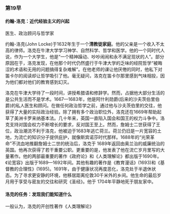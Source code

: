 ### 第19早

#### 约翰-洛克：近代经验主义的兴起

医生、政治顾问与哲学家

约翰-洛克(John Locke)于1632年生于一个**清教徒家庭**。他的父亲是一个收入不太高的律师。洛克在牛津大学学习神学、自然科学、哲学和医学。他的一个同时代人说，作为一个大学生，他是“一个精神躁动、吵吵闹闹和永不满足现状的人”。部分原因在于，洛克发现，在他那个时代仍然盛行于牛津大学的乏味的经院哲学“被晦涩的术语和无用的问题搞得复杂难解”。在他老师的课让他厌倦的同时，他私下对笛卡尔的阅读却让哲学吸引了他。毫无疑问，洛克在笛卡尔那里感到气味相投，因为他们都对他们的教育感到幻灭。

洛克在牛津大学待了一段时间，讲授希腊语和修辞学。然而，占据他大部分生活的是公共生活而不是学术。1667—1683年，他是阿什利勋爵(后来的沙夫茨伯里伯爵)的私人医生和顾问。在做任何政治哲学之前，通过他与沙夫茨伯里的交往，他获得了大量的实际政治经验。除了拥有多个政治职位外，洛克还在1669年帮助起草了美洲卡罗来纳基本法。几十年来，英国一直陷入国会和国王的权力斗争中。洛克支持对国会权力不断增长的要求，反对国王至上。然而，詹姆士二世获得了王位，政治潮流不利于洛克，他被迫于1683年逃亡荷兰。荷兰仍旧是一片宽容的土地，为流亡的知识分子提供庇护，就像斯宾诺莎时代那样。1688年的“光荣革命”不流血地推翻詹姆士二世的统治后，洛克于 1689年返回由奥兰治的威廉统治的英国。他再次获得了若干重要公职。更重要的是，他发表了他在流亡岁月里写的大量著作。他的两部最重要的著作《政府论》和《人类理解论》都出版于1690年。《论宽容》出版于1689—1692年间。其他有趣的著作是《教育漫话》(1693)和《基督教的合理性》(1695)。1691年，由于健康状况再度恶化，洛克处于半退休状态。为了寻求更安静的环境，他移居距离伦敦30千米外的乡间。他生命的最后岁月用于享受与密友的交往和研究《圣经》。他于 1704年平静地死于朋友家中。

#### 洛克的任务：发现我们能知道什么

一般认为，洛克的开创性著作《人类理解论》